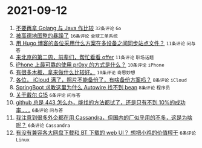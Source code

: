 # 2021-09-12

1. [不要再拿 Golang 与 Java 作比较](https://www.v2ex.com/t/801337) `32条评论` `Go`
1. [被高德地图整的暴躁了](https://www.v2ex.com/t/801330) `16条评论` `全球工单系统`
1. [用 Hugo 博客的各位采用什么方案在多设备之间同步站点文件？](https://www.v2ex.com/t/801335) `11条评论` `问与答`
1. [来北京的第二周，前辈们，帮忙看看 offer](https://www.v2ex.com/t/801332) `11条评论` `职场话题`
1. [iPhone 上最可靠的使用 pr0xy 的方式是什么？](https://www.v2ex.com/t/801343) `10条评论` `iPhone`
1. [有很多木板，拿来做什么比较好。](https://www.v2ex.com/t/801328) `10条评论` `奇思妙想`
1. [各位， iCloud 满了，照片不能备份了，有啥备份方案吗？](https://www.v2ex.com/t/801338) `8条评论` `iCloud`
1. [SpringBoot 求教这里为什么 Autowire 找不到 bean](https://www.v2ex.com/t/801316) `8条评论` `程序员`
1. [关于戴尔 G15](https://www.v2ex.com/t/801334) `6条评论` `问与答`
1. [github 总是 443 怎么办，能找的方法都试了，还是只有不到 10%的成功率……](https://www.v2ex.com/t/801318) `6条评论` `问与答`
1. [我注意到很多外企都在用 Cassandra，但国内的厂似乎用的不多，这是为啥呢？](https://www.v2ex.com/t/801317) `6条评论` `Cassandra`
1. [有没有兼容各大网盘下载和 BT 下载的 web UI？ 想把小鸡的价值榨干](https://www.v2ex.com/t/801311) `6条评论` `Linux`
